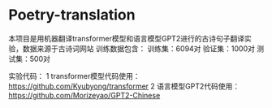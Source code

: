 # Poetry-translation
本项目是用机器翻译transformer模型和语言模型GPT2进行的古诗句子翻译实验，数据来源于古诗词网站
训练数据包含：
训练集：6094对
验证集：1000对
测试集：500对

实验代码：
1 transformer模型代码使用：https://github.com/Kyubyong/transformer
2 语言模型GPT2代码使用：https://github.com/Morizeyao/GPT2-Chinese
